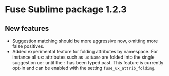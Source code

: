 # Fuse Sublime package 1.2.3

## New features
* Suggestion matching should be more aggressive now, omitting more false positives.
* Added experimental feature for folding attributes by namespace. For instance all ux: attributes such as ```ux:Name``` are folded into the single suggestion ```ux:``` until the ```:``` has been typed past. This feature is currently opt-in and can be enabled with the setting ```fuse_ux_attrib_folding```.
